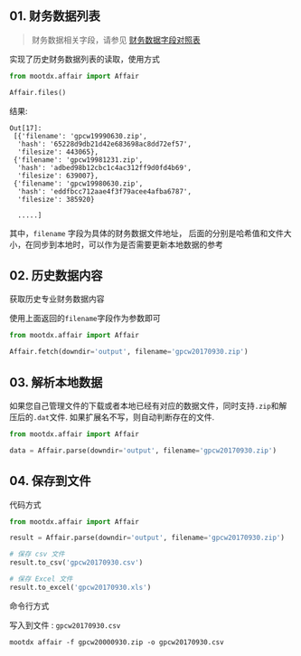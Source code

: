 ## 01. 财务数据列表

> 财务数据相关字段，请参见 [财务数据字段对照表](fields.md)

实现了历史财务数据列表的读取，使用方式

```python
from mootdx.affair import Affair

Affair.files()
```

结果:

```
Out[17]:
 [{'filename': 'gpcw19990630.zip',
  'hash': '65228d9db21d42e683698ac8dd72ef57',
  'filesize': 443065},
 {'filename': 'gpcw19981231.zip',
  'hash': 'adbed98b12cbc1c4ac312ff9d0fd4b69',
  'filesize': 639007},
 {'filename': 'gpcw19980630.zip',
  'hash': 'eddfbcc712aae4f3f79acee4afba6787',
  'filesize': 385920}

  .....]
```

其中，`filename` 字段为具体的财务数据文件地址， 后面的分别是哈希值和文件大小，在同步到本地时，可以作为是否需要更新本地数据的参考

## 02. 历史数据内容

获取历史专业财务数据内容

使用上面返回的`filename`字段作为参数即可

```python
from mootdx.affair import Affair

Affair.fetch(downdir='output', filename='gpcw20170930.zip')
```

## 03. 解析本地数据

如果您自己管理文件的下载或者本地已经有对应的数据文件，同时支持`.zip`和解压后的`.dat`文件. 如果扩展名不写，则自动判断存在的文件.

```python
from mootdx.affair import Affair

data = Affair.parse(downdir='output', filename='gpcw20170930.zip')
```

## 04. 保存到文件

代码方式

```python
from mootdx.affair import Affair

result = Affair.parse(downdir='output', filename='gpcw20170930.zip')

# 保存 csv 文件
result.to_csv('gpcw20170930.csv')

# 保存 Excel 文件
result.to_excel('gpcw20170930.xls')
```

命令行方式

写入到文件 : `gpcw20170930.csv`

```shell
mootdx affair -f gpcw20000930.zip -o gpcw20170930.csv
```

